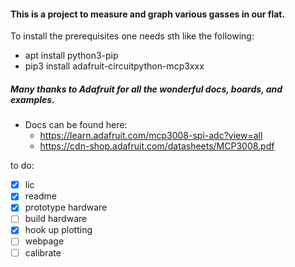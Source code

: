 #### This is a project to measure and graph various gasses in our flat.

To install the prerequisites one needs sth like the following:
* apt install python3-pip
* pip3 install adafruit-circuitpython-mcp3xxx

##### Many thanks to Adafruit for all the wonderful docs, boards, and examples.
* Docs can be found here:
  * https://learn.adafruit.com/mcp3008-spi-adc?view=all
  * https://cdn-shop.adafruit.com/datasheets/MCP3008.pdf

to do:
- [x] lic
- [x] readme
- [x] prototype hardware
- [ ] build hardware
- [x] hook up plotting
- [ ] webpage
- [ ] calibrate

